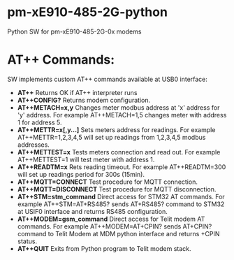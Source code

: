 # pm-xE910-485-2G-python
Python SW for pm-xE910-485-2G-0x modems

# AT++ Commands:

SW implements custom AT++ commands available at USB0 interface:

- <strong>AT++</strong>
Returns OK if AT++ interpreter runs
- <strong>AT++CONFIG?</strong>
Returns modem configuration.
- <strong>AT++METACH=x,y</strong>
Changes meter modbus address at 'x' address for 'y' address. For example AT++METACH=1,5 changes meter with address 1 for address 5.
- <strong>AT++METTR=x[,y...]</strong>
Sets meters address for readings. For example AT++METTR=1,2,3,4,5 will set up readings from 1,2,3,4,5 modbus addresses.
- <strong>AT++METTEST=x</strong>
Tests meters connection and read out. For example AT++METTEST=1 will test meter with address 1.
- <strong>AT++READTM=x</strong>
Rets reading timeout. For example AT++READTM=300 will set up readings period for 300s (15min).
- <strong>AT++MQTT=CONNECT</strong>
Test procedure for MQTT connection.
- <strong>AT++MQTT=DISCONNECT</strong>
Test procedure for MQTT disconnection.
- <strong>AT++STM=stm_command</strong>
Direct access for STM32 AT commands. For example AT++STM=AT+RS485? sends AT+RS485? command to STM32 at USIF0 interface and returns RS485 configuration.
- <strong>AT++MODEM=gsm_command</strong>
Direct access for Telit modem AT commands. For example AT++MODEM=AT+CPIN? sends AT+CPIN? command to Telit Modem at MDM python interface and returns +CPIN status.
- <strong>AT++QUIT</strong>
Exits from Python program to Telit modem stack.
